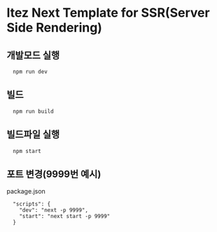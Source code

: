 # Itez Next Template for SSR(Server Side Rendering)

## 개발모드 실행

```
  npm run dev
```

## 빌드

```
  npm run build
```

## 빌드파일 실행
```
  npm start
```

## 포트 변경(9999번 예시)

package.json

```
  "scripts": {
    "dev": "next -p 9999",
    "start": "next start -p 9999"
  }
```
